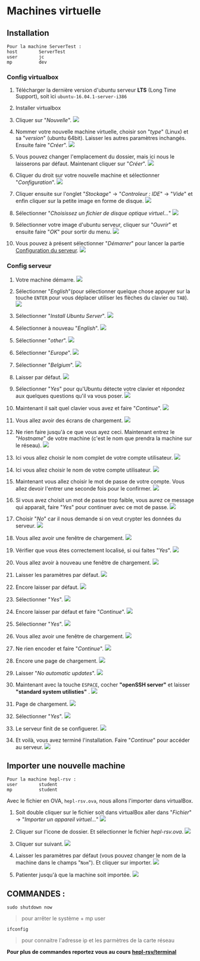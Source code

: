 # Machines virtuelle

## Installation


```
Pour la machine ServerTest :
host        ServerTest
user        jc
mp          dev
```


### Config virtualbox
1. Télécharger la dernière version d'ubuntu serveur __LTS__ (Long Time Support), soit ìci `ubuntu-16.04.1-server-i386`
1. Installer virtualbox
1. Cliquer sur "_Nouvelle_".
![](./assets/img/virtualbox/1.png)

1. Nommer votre nouvelle machine virtuelle, choisir son "_type_" (Linux) et sa "_version_" (ubuntu 64bit). Laisser les autres paramètres inchangés. Ensuite faire "_Créer_".
![](./assets/img/virtualbox/2.png)

1. Vous pouvez changer l'emplacement du dossier, mais ici nous le laisserons par défaut. Maintenant cliquer sur "_Créer_".
![](./assets/img/virtualbox/3.png)

1. Cliquer du droit sur votre nouvelle machine et sélectionner "_Configuration_".
![](./assets/img/virtualbox/4.png)

1. Cliquer ensuite sur l'onglet "_Stockage_" -> "_Controleur : IDE_" -> "_Vide_" et enfin cliquer sur la petite image en forme de disque.
![](./assets/img/virtualbox/5.png)

1. Sélectionner "_Choisissez un fichier de disque optique virtuel..._"
![](./assets/img/virtualbox/6.png)

1. Sélectionner votre image d'ubuntu serveur, cliquer sur "_Ouvrir_" et ensuite faire "_OK_" pour sortir du menu.
![](./assets/img/virtualbox/7.png)

1. Vous pouvez à présent sélectionner "_Démarrer_" pour lancer la partie [Configuration du serveur](#config-serveur).
![](./assets/img/virtualbox/8.png)


### Config serveur
1. Votre machine démarre.
![](./assets/img/serveur/1.png)

1. Sélectionner "_English_"(pour sélectionner quelque chose appuyer sur la touche `ENTER` pour vous déplacer utiliser les flèches du clavier ou `TAB`).
![](./assets/img/serveur/2.png)

1. Sélectionner "_Install Ubuntu Server_".
![](./assets/img/serveur/3.png)

1. Sélectionner à nouveau "_English_".
![](./assets/img/serveur/4.png)

1. Sélectionner "_other_".
![](./assets/img/serveur/5.png)

1. Sélectionner "_Europe_".
![](./assets/img/serveur/6.png)

1. Sélectionner "_Belgium_".
![](./assets/img/serveur/7.png)

1. Laisser par défaut.
![](./assets/img/serveur/8.png)

1. Sélectionner "_Yes_" pour qu'Ubuntu détecte votre clavier et répondez aux quelques questions qu'il va vous poser.
![](./assets/img/serveur/9.png)

1. Maintenant il sait quel clavier vous avez et faire "_Continue_".
![](./assets/img/serveur/10.png)

1. Vous allez avoir des écrans de chargement.
![](./assets/img/serveur/11.png)

1.  Ne rien faire jusqu'à ce que vous ayez ceci. Maintenant entrez le "_Hostname_" de votre machine (c'est le nom que prendra la machine sur le réseau).
![](./assets/img/serveur/12.png)

1. Ici vous allez choisir le nom complet de votre compte utilisateur.
![](./assets/img/serveur/13.png)

1. Ici vous allez choisir le nom de votre compte utilisateur.
![](./assets/img/serveur/14.png)

1. Maintenant vous allez choisir le mot de passe de votre compte. Vous allez devoir l'entrer une seconde fois pour le confirmer.
![](./assets/img/serveur/15.png)

1. Si vous avez choisit un mot de passe trop faible, vous aurez ce message qui apparait, faire "_Yes_" pour continuer avec ce mot de passe.
![](./assets/img/serveur/16.png)

1. Choisir "_No_" car il nous demande si on veut crypter les données du serveur.
![](./assets/img/serveur/17.png)

1. Vous allez avoir une fenêtre de chargement.
![](./assets/img/serveur/18.png)

1. Vérifier que vous êtes correctement localisé, si oui faites "_Yes_".
![](./assets/img/serveur/19.png)

1. Vous allez avoir à nouveau une fenêtre de chargement.
![](./assets/img/serveur/20.png)

1. Laisser les paramètres par défaut.
![](./assets/img/serveur/21.png)

1. Encore laisser par défaut.
![](./assets/img/serveur/22.png)

1. Sélectionner "_Yes_".
![](./assets/img/serveur/23.png)

1. Encore laisser par défaut et faire "_Continue_".
![](./assets/img/serveur/24.png)

1. Sélectionner "_Yes_".
![](./assets/img/serveur/25.png)

1. Vous allez avoir une fenêtre de chargement.
![](./assets/img/serveur/26.png)

1. Ne rien encoder et faire "_Continue_".
![](./assets/img/serveur/27.png)

1. Encore une page de chargement.
![](./assets/img/serveur/28.png)

1. Laisser "_No automatic updates_".
![](./assets/img/serveur/29.png)

1. Maintenant avec la touche `ESPACE`, cocher __"openSSH server"__ et laisser __"standard system utilisties"__ .
![](./assets/img/serveur/30.png)

1. Page de chargement.
![](./assets/img/serveur/31.png)

1. Sélectionner "_Yes_".
![](./assets/img/serveur/32.png)

1. Le serveur finit de se configuerer.
![](./assets/img/serveur/33.png)

1. Et voilà, vous avez terminé l'installation. Faire "_Continue_" pour accéder au serveur.
![](./assets/img/serveur/34.png)


## Importer une nouvelle machine
```
Pour la machine hepl-rsv :
user        student
mp          student
```
Avec le fichier en OVA, `hepl-rsv.ova`, nous allons l'importer dans virtualBox.
1. Soit double cliquer sur le fichier soit dans virtualBox aller dans "_Fichier_" -> "_Importer un appareil virtuel..._"
![](./assets/img/import/1.png)

1. Cliquer sur l'icone de dossier. Et sélectionner le fichier _hepl-rsv.ova_.
![](./assets/img/import/2.png)

1. Cliquer sur suivant.
![](./assets/img/import/3.png)

1. Laisser les paramètres par défaut (vous pouvez changer le nom de la machine dans le champs "`Nom`"). Et cliquer sur importer.
![](./assets/img/import/4.png)

1. Patienter jusqu'à que la machine soit importée.
![](./assets/img/import/5.png)



## COMMANDES :

```
sudo shutdown now
```
> pour arrêter le système + mp user

```
ifconfig
```
> pour connaitre l'adresse ip et les parmètres de la carte réseau

__Pour plus de commandes reportez vous au cours [hepl-rsv/terminal](https://github.com/hepl-rsv/terminal)__

